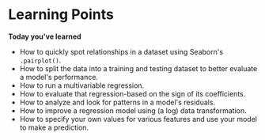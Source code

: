 # Learning Points

**Today you've learned**

- How to quickly spot relationships in a dataset using Seaborn's `.pairplot()`.
- How to split the data into a training and testing dataset to better evaluate a model's performance.
- How to run a multivariable regression.
- How to evaluate that regression-based on the sign of its coefficients.
- How to analyze and look for patterns in a model's residuals.
- How to improve a regression model using (a log) data transformation.
- How to specify your own values for various features and use your model to make a prediction.